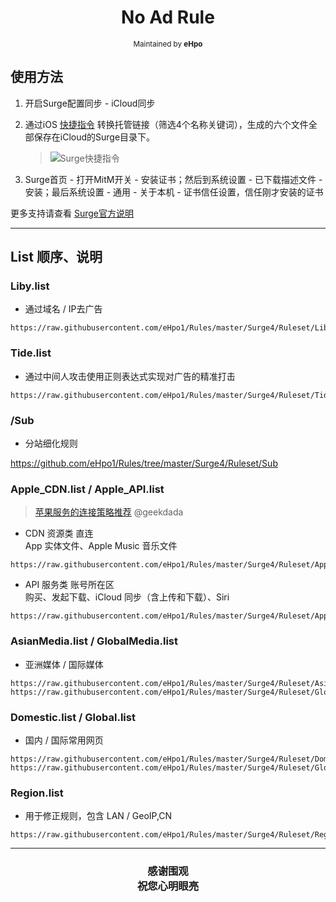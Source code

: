 <h1 align="center">
No Ad Rule
</h1>
<p align="center">
<sup>
Maintained by <b>eHpo</b>
</sup>
</p>



## 使用方法

1. 开启Surge配置同步 - iCloud同步

2. 通过iOS [快捷指令](https://www.icloud.com/shortcuts/6130b2e96e2c4b4280f1015ca47dd724) 转换托管链接（筛选4个名称关键词），生成的六个文件全部保存在iCloud的Surge目录下。

	> ![Surge快捷指令](https://github.com/eHpo1/Rules/raw/master/.img/surgekjzl.jpg)

3. Surge首页 - 打开MitM开关 - 安装证书；然后到系统设置 - 已下载描述文件 - 安装；最后系统设置 - 通用 - 关于本机 - 证书信任设置，信任刚才安装的证书

更多支持请查看 [Surge官方说明](https://manual.nssurge.com)


-------


## List 顺序、说明

### Liby.list

* 通过域名 / IP去广告

```
https://raw.githubusercontent.com/eHpo1/Rules/master/Surge4/Ruleset/Liby.list
```

### Tide.list

* 通过中间人攻击使用正则表达式实现对广告的精准打击

```
https://raw.githubusercontent.com/eHpo1/Rules/master/Surge4/Ruleset/Tide.list
```

### /Sub

* 分站细化规则

<https://github.com/eHpo1/Rules/tree/master/Surge4/Ruleset/Sub>

### Apple_CDN.list / Apple_API.list

> [苹果服务的连接策略推荐](https://blog.dada.li/2019/better-proxy-rules-for-apple-services) @geekdada

* CDN 资源类  直连  
  App 实体文件、Apple Music 音乐文件

```
https://raw.githubusercontent.com/eHpo1/Rules/master/Surge4/Ruleset/Apple_CDN.list
```

* API 服务类  账号所在区  
  购买、发起下载、iCloud 同步（含上传和下载）、Siri

```
https://raw.githubusercontent.com/eHpo1/Rules/master/Surge4/Ruleset/Apple_API.list
```

### AsianMedia.list / GlobalMedia.list

* 亚洲媒体 / 国际媒体

```
https://raw.githubusercontent.com/eHpo1/Rules/master/Surge4/Ruleset/AsianMedia.list
https://raw.githubusercontent.com/eHpo1/Rules/master/Surge4/Ruleset/GlobalMedia.list
```

### Domestic.list / Global.list

* 国内 / 国际常用网页

```
https://raw.githubusercontent.com/eHpo1/Rules/master/Surge4/Ruleset/Domestic.list
https://raw.githubusercontent.com/eHpo1/Rules/master/Surge4/Ruleset/Global.list
```

### Region.list

* 用于修正规则，包含 LAN / GeoIP,CN

```
https://raw.githubusercontent.com/eHpo1/Rules/master/Surge4/Ruleset/Region.list
```


-------



<h3 align="center">
<p>感谢围观
<br>祝您心明眼亮</b>
</p>
</h3>
